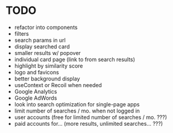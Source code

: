# TODO  

- refactor into components  
- filters  
- search params in url  
- display searched card  
- smaller results w/ popover  
- individual card page (link to from search results)  
- highlight by similarity score  
- logo and favicons  
- better background display  
- useContext or Recoil when needed  
- Google Analytics  
- Google AdWords  
- look into search optimization for single-page apps
- limit number of searches / mo. when not logged in
- user accounts  (free for limited number of searches / mo.  ???)
- paid accounts for... (more results, unlimited searches... ???)
